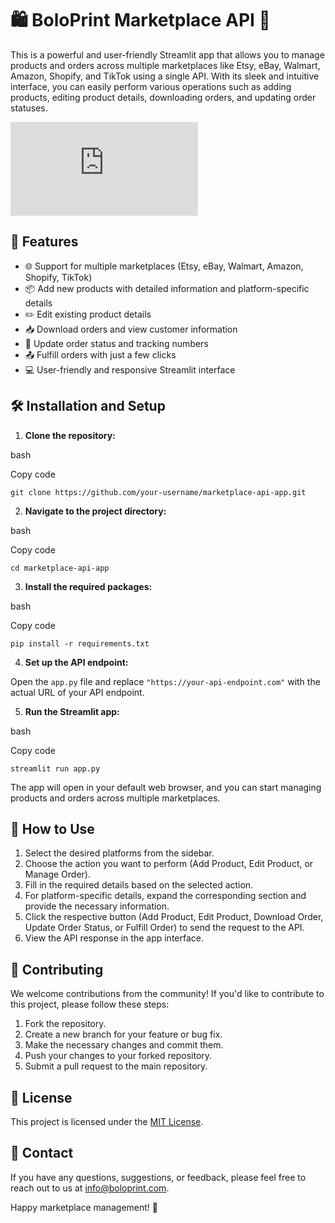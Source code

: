 
# 🛍️ BoloPrint Marketplace API 🛒

This is a powerful and user-friendly Streamlit app that allows you to manage products and orders across multiple marketplaces like Etsy, eBay, Walmart, Amazon, Shopify, and TikTok using a single API. With its sleek and intuitive interface, you can easily perform various operations such as adding products, editing product details, downloading orders, and updating order statuses.

![Bolo Print Image](https://boloprint.wordpress.com/wp-admin/admin-ajax.php?action=imgedit-preview&_ajax_nonce=3ced7520ce&postid=12&rand=19074) 

## 🚀 Features

-   🌐 Support for multiple marketplaces (Etsy, eBay, Walmart, Amazon, Shopify, TikTok)
-   📦 Add new products with detailed information and platform-specific details
-   ✏️ Edit existing product details
-   📥 Download orders and view customer information
-   🚚 Update order status and tracking numbers
-   📤 Fulfill orders with just a few clicks
-   💻 User-friendly and responsive Streamlit interface

## 🛠️ Installation and Setup

1.  **Clone the repository:**

bash

Copy code

`git clone https://github.com/your-username/marketplace-api-app.git`

2.  **Navigate to the project directory:**

bash

Copy code

`cd marketplace-api-app`

3.  **Install the required packages:**

bash

Copy code

`pip install -r requirements.txt`

4.  **Set up the API endpoint:**

Open the `app.py` file and replace `"https://your-api-endpoint.com"` with the actual URL of your API endpoint.

5.  **Run the Streamlit app:**

bash

Copy code

`streamlit run app.py`

The app will open in your default web browser, and you can start managing products and orders across multiple marketplaces.

## 🤔 How to Use

1.  Select the desired platforms from the sidebar.
2.  Choose the action you want to perform (Add Product, Edit Product, or Manage Order).
3.  Fill in the required details based on the selected action.
4.  For platform-specific details, expand the corresponding section and provide the necessary information.
5.  Click the respective button (Add Product, Edit Product, Download Order, Update Order Status, or Fulfill Order) to send the request to the API.
6.  View the API response in the app interface.

## 🌟 Contributing

We welcome contributions from the community! If you'd like to contribute to this project, please follow these steps:

1.  Fork the repository.
2.  Create a new branch for your feature or bug fix.
3.  Make the necessary changes and commit them.
4.  Push your changes to your forked repository.
5.  Submit a pull request to the main repository.

## 📝 License

This project is licensed under the [MIT License](LICENSE).

## 📧 Contact

If you have any questions, suggestions, or feedback, please feel free to reach out to us at [info@boloprint.com](mailto:info@boloprint.com).

Happy marketplace management! 🎉
